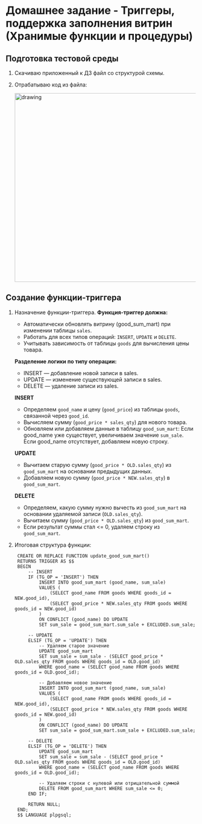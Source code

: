 # Домашнее задание - Триггеры, поддержка заполнения витрин (Хранимые функции и процедуры)

## Подготовка тестовой среды

  1) Скачиваю приложенный к ДЗ файл со структурой схемы.
  2) Отрабатываю код из файла:

     <img src="https://github.com/user-attachments/assets/6f9ec3e3-a524-453e-9c39-d3a9ddefdc03" alt="drawing" width="500"/>

## Создание функции-триггера

  1) Назначение функции-триггера.
     **Функция-триггер должна:**
      - Автоматически обновлять витрину (good_sum_mart) при изменении таблицы ``sales``.
      - Работать для всех типов операций: ``INSERT``, ``UPDATE`` и ``DELETE``.
      - Учитывать зависимость от таблицы ``goods`` для вычисления цены товара.

     **Разделение логики по типу операции:**
      - INSERT — добавление новой записи в sales.
      - UPDATE — изменение существующей записи в sales.
      - DELETE — удаление записи из sales.

     **INSERT**
      
      - Определяем ``good_name`` и цену (``good_price``) из таблицы ``goods``, связанной через ``good_id``.
      - Вычисляем сумму (``good_price * sales_qty``) для нового товара.
      - Обновляем или добавляем данные в таблицу ``good_sum_mart``:
          Если good_name уже существует, увеличиваем значение ``sum_sale``.
          Если good_name отсутствует, добавляем новую строку.

     **UPDATE**

      - Вычитаем старую сумму (``good_price * OLD.sales_qty``) из ``good_sum_mart`` на основании предыдущих данных.
      - Добавляем новую сумму (``good_price * NEW.sales_qty``) в ``good_sum_mart``.

     **DELETE**

      - Определяем, какую сумму нужно вычесть из ``good_sum_mart`` на основании удаляемой записи (``OLD.sales_qty``).
      - Вычитаем сумму (``good_price * OLD.sales_qty``) из ``good_sum_mart``.
      - Если результат суммы стал <= 0, удаляем строку из ``good_sum_mart``.

  2) Итоговая структура функции:
     ```
      CREATE OR REPLACE FUNCTION update_good_sum_mart()
      RETURNS TRIGGER AS $$
      BEGIN
          -- INSERT
          IF (TG_OP = 'INSERT') THEN
              INSERT INTO good_sum_mart (good_name, sum_sale)
              VALUES (
                  (SELECT good_name FROM goods WHERE goods_id = NEW.good_id),
                  (SELECT good_price * NEW.sales_qty FROM goods WHERE goods_id = NEW.good_id)
              )
              ON CONFLICT (good_name) DO UPDATE
              SET sum_sale = good_sum_mart.sum_sale + EXCLUDED.sum_sale;
      
          -- UPDATE
          ELSIF (TG_OP = 'UPDATE') THEN
              -- Удаляем старое значение
              UPDATE good_sum_mart
              SET sum_sale = sum_sale - (SELECT good_price * OLD.sales_qty FROM goods WHERE goods_id = OLD.good_id)
              WHERE good_name = (SELECT good_name FROM goods WHERE goods_id = OLD.good_id);
      
              -- Добавляем новое значение
              INSERT INTO good_sum_mart (good_name, sum_sale)
              VALUES (
                  (SELECT good_name FROM goods WHERE goods_id = NEW.good_id),
                  (SELECT good_price * NEW.sales_qty FROM goods WHERE goods_id = NEW.good_id)
              )
              ON CONFLICT (good_name) DO UPDATE
              SET sum_sale = good_sum_mart.sum_sale + EXCLUDED.sum_sale;
      
          -- DELETE
          ELSIF (TG_OP = 'DELETE') THEN
              UPDATE good_sum_mart
              SET sum_sale = sum_sale - (SELECT good_price * OLD.sales_qty FROM goods WHERE goods_id = OLD.good_id)
              WHERE good_name = (SELECT good_name FROM goods WHERE goods_id = OLD.good_id);
      
              -- Удаляем строки с нулевой или отрицательной суммой
              DELETE FROM good_sum_mart WHERE sum_sale <= 0;
          END IF;
      
          RETURN NULL;
      END;
      $$ LANGUAGE plpgsql;
     ```
     
